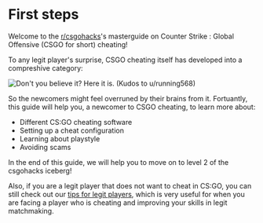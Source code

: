 # First steps

Welcome to the [r/csgohacks](https://www.reddit.com/r/Csgohacks/)'s masterguide on Counter Strike : Global Offensive \(CSGO for short\) cheating!

To any legit player's surprise, CSGO cheating itself has developed into a compreshive category:

![Don't you believe it? Here it is. (Kudos to u/running568)](https://i.imgur.com/FMxAHA5.png)

So the newcomers might feel overruned by their brains from it. Fortuantly, this guide will help you, a newcomer to CSGO cheating, to learn more about:

* Different CS:GO cheating software
* Setting up a cheat configuration
* Learning about playstyle
* Avoiding scams

In the end of this guide, we will help you to move on to level 2 of the csgohacks iceberg!

Also, if you are a legit player that does not want to cheat in CS:GO, you can still check out our [tips for legit players](/miscellaneous/tips-for-legit-players.md), which is very useful for when you are facing a player who is cheating and improving your skills in legit matchmaking.
